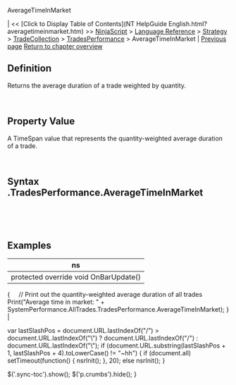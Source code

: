 ﻿










 


AverageTimeInMarket







| &lt;&lt; [Click to Display Table of Contents](NT HelpGuide English.html?averagetimeinmarket.htm) &gt;&gt;
 [NinjaScript](ninjascript.htm) &gt; [Language Reference](language_reference_wip.htm) &gt; [Strategy](strategy.htm) &gt; [TradeCollection](tradecollection.htm) &gt; [TradesPerformance](tradesperformance.htm) &gt;
AverageTimeInMarket | [Previous page](averageexitefficiency.htm)
[Return to chapter overview](tradesperformance.htm)










Definition
----------


Returns the average duration of a trade weighted by quantity.  

 


Property Value
--------------


A TimeSpan value that represents the quantity-weighted average duration of a trade.


 


Syntax
<tradecollection>.TradesPerformance.AverageTimeInMarket
--------------------------------------------------------------


 


 



Examples
--------




| ns |
| --- |
| protected override void OnBarUpdate()
{
     // Print out the quantity-weighted average duration of all trades
     Print("Average time in market: " + SystemPerformance.AllTrades.TradesPerformance.AverageTimeInMarket);
} |






 
 var lastSlashPos = document.URL.lastIndexOf("/") &gt; document.URL.lastIndexOf("\\") ? document.URL.lastIndexOf("/") : document.URL.lastIndexOf("\\");
 if (document.URL.substring(lastSlashPos + 1, lastSlashPos + 4).toLowerCase() != "~hh") {
 if (document.all) setTimeout(function() {
 nsrInit();
 }, 20);
 else nsrInit();
 }
 
 
 $('.sync-toc').show();
 $('p.crumbs').hide();
 }
 
 
 



</tradecollection>